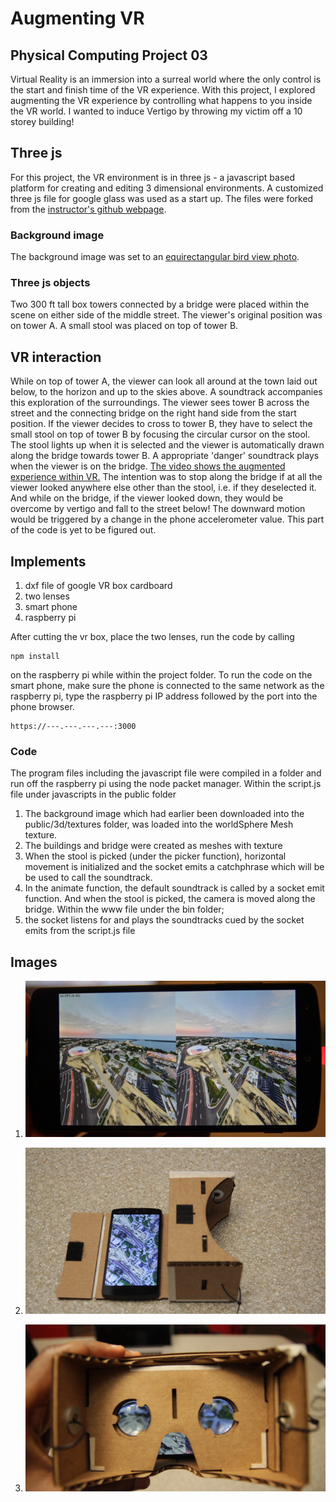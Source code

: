 # Augmenting VR
## Physical Computing Project 03
Virtual Reality is an immersion into a surreal world where the only control is the start and finish time of the VR experience. With this project, I explored augmenting the VR experience by controlling what happens to you inside the VR world. I wanted to induce Vertigo by throwing my victim off a 10 storey building!

## Three js
For this project, the VR environment is in three js - a javascript based platform for creating and editing 3 dimensional environments. A customized three js file for google glass was used as a start up. The files were forked from the [instructor's github webpage](https://github.com/marsman12019/IDeATePhysCompProject03-Cardboard).
### Background image
The background image was set to an [equirectangular bird view photo](http://jasonperrone.com/2016/07/09/cocoa-water-tank-aerial-360/).
### Three js objects
Two 300 ft tall box towers connected by a bridge were placed within the scene on either side of the middle street. The viewer's original position was on tower A. A small stool was placed on top of tower B.

## VR interaction
While on top of tower A, the viewer can look all around at the town laid out below, to the horizon and up to the skies above. A soundtrack accompanies this exploration of the surroundings. The viewer sees tower B across the street and the connecting bridge on the right hand side from the start position. If the viewer decides to cross to tower B, they have to select the small stool on top of tower B by focusing the circular cursor on the stool. The stool lights up when it is selected and the viewer is automatically drawn along the bridge towards tower B. A appropriate 'danger' soundtrack plays when the viewer is on the bridge. [The video shows the augmented experience within VR.](https://youtu.be/6Xtu0nkEUJE)
The intention was to stop along the bridge if at all the viewer looked anywhere else other than the stool, i.e. if they deselected it. And while on the bridge, if the viewer looked down, they would be overcome by vertigo and fall to the street below! The downward motion would be triggered by a change in the phone accelerometer value. This part of the code is yet to be figured out. 

## Implements
1. dxf file of google VR box cardboard
2. two lenses
3. smart phone
4. raspberry pi

After cutting the vr box, place the two lenses, run the code by calling

```
npm install
```
on the raspberry pi while within the project folder. To run the code on the smart phone, make sure the phone is connected to the same network as the raspberry pi, type the raspberry pi IP address followed by the port into the phone browser.

```
https://---.---.---.---:3000
```


### Code
The program files including the javascript file were compiled in a folder and run off the raspberry pi using the node packet manager.
Within the script.js file under javascripts in the public folder
1. The background image which had earlier been downloaded into the public/3d/textures folder, was loaded into the worldSphere Mesh texture.
2. The buildings and bridge were created as meshes with texture
3. When the stool is picked (under the picker function), horizontal movement is initialized and the socket emits a catchphrase which will be be used to call the soundtrack.
4. In the animate function, the default soundtrack is called by a socket emit function. And when the stool is picked, the camera is moved along the bridge.
Within the www file under the bin folder;
1. the socket listens for and plays the soundtracks cued by the socket emits from the script.js file

## Images

1. ![VR on smart phone](https://github.com/jkatungy/VR-Exploration/blob/master/vr_images/VRonSmartPhone.JPG?raw=true)

2. ![VR Box showing phone](https://github.com/jkatungy/VR-Exploration/blob/master/vr_images/VRBox.JPG?raw=true)

3. ![VR Box through the lens](https://github.com/jkatungy/VR-Exploration/blob/master/vr_images/VRBox2.JPG?raw=true)
